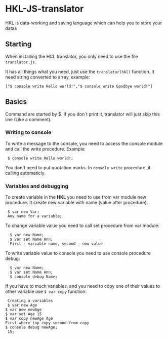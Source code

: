 # HKL-JS-translator
HKL is data-working and saving language which can help you to store your datas

## Starting

When installing the HCL translator, you only need to use the file ```translator.js```.

It has all things what you need, just use the ```translator(hkl)``` function. It need string converted to array, example:

```
["$ console write Hello world!","$ console write Goodbye world!"]
```


## Basics

Command are started by $. If you don`t print it, translator will just skip this line (Like a comment).

### Writing to console

To write a message to the console, you need to access the console module and call the write procedure. Example:

```
 $ console write Hello world!;
```

You don`t need to put quotation marks. In ```console write``` procedure ,it calling automaticly.

### Variables and debugging

To create variable in the **HKL** you need to use from var module new procedure. It create new variable with name (value after procedure).

```
 $ var new Var;
 Any name for a variable;
```

To change variable value you need to call set procedure from var module:

```
  $ var new Name;
  $ var set Name Ann;
  First - variable name, second - new value
```

To write variable value to console you need to use console procedure debug:

```
  $ var new Name;
  $ var set Name Ann;
  $ console debug Name;
```

If you have to much variables, and you need to copy one of their values to other variable use ```$ var copy``` function:

```
 Creating a variables
 $ var new Age
$ var new newAge
$ var set Age 15
$ var copy newAge Age
First-where top copy second-from copy
$ console debug newAge;
 15;
```
